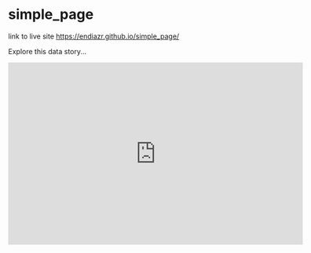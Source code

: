 # simple_page

link to live site https://endiazr.github.io/simple_page/

Explore this data story...

<iframe width="600" height="371" seamless frameborder="0" scrolling="no" src="https://docs.google.com/spreadsheets/d/1Hu1SJZmdIsT9IszR7_RBGYD4aBLt2KBOuIoXKSDfZy4/pubchart?oid=610643916&amp;format=interactive"></iframe>

